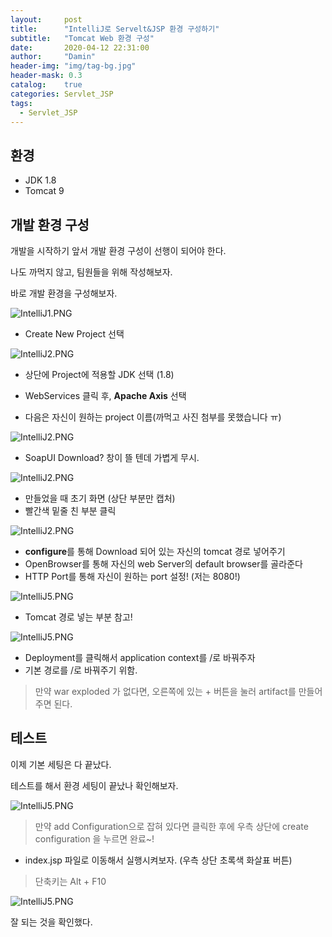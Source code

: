 ```yaml
---
layout:     post
title:      "IntelliJ로 Servelt&JSP 환경 구성하기"
subtitle:   "Tomcat Web 환경 구성"
date:       2020-04-12 22:31:00
author:     "Damin"
header-img: "img/tag-bg.jpg"
header-mask: 0.3
catalog:    true
categories: Servlet_JSP
tags:
  - Servlet_JSP
---
```


## 환경

- JDK 1.8
- Tomcat 9

## 개발 환경 구성

개발을 시작하기 앞서 개발 환경 구성이 선행이 되어야 한다.

나도 까먹지 않고, 팀원들을 위해 작성해보자.

바로 개발 환경을 구성해보자.

![IntelliJ1.PNG](/img/in-post/Servlet_JSP/IntelliJ1.PNG)

- Create New Project 선택

![IntelliJ2.PNG](/img/in-post/Servlet_JSP/IntelliJ2.PNG)

- 상단에 Project에 적용할 JDK 선택 (1.8)
- WebServices 클릭 후, **Apache Axis** 선택

- 다음은 자신이 원하는 project 이름(까먹고 사진 첨부를 못했습니다 ㅠ)

![IntelliJ2.PNG](/img/in-post/Servlet_JSP/IntelliJ3.PNG)

- SoapUI Download? 창이 뜰 텐데 가볍게 무시.

![IntelliJ2.PNG](/img/in-post/Servlet_JSP/IntelliJ4.PNG)

- 만들었을 때 초기 화면 (상단 부분만 캡처)
- 빨간색 밑줄 친 부분 클릭

![IntelliJ2.PNG](/img/in-post/Servlet_JSP/IntelliJ6.PNG)

- **configure**를 통해 Download 되어 있는 자신의 tomcat 경로 넣어주기
- OpenBrowser를 통해 자신의 web Server의 default browser를 골라준다
- HTTP Port를 통해 자신이 원하는 port 설정! (저는 8080!)

![IntelliJ5.PNG](/img/in-post/Servlet_JSP/IntelliJ5.PNG)

- Tomcat 경로 넣는 부분 참고!

![IntelliJ5.PNG](/img/in-post/Servlet_JSP/IntelliJ7.PNG)

- Deployment를 클릭해서 application context를 /로 바꿔주자
- 기본 경로를 /로 바꿔주기 위함.

> 만약 war exploded 가 없다면, 오른쪽에 있는 + 버튼을 눌러 artifact를 만들어주면 된다.

## 테스트

이제 기본 세팅은 다 끝났다.

테스트를 해서 환경 세팅이 끝났나 확인해보자.

![IntelliJ5.PNG](/img/in-post/Servlet_JSP/IntelliJ8.PNG)

> 만약 add Configuration으로 잡혀 있다면 클릭한 후에 우측 상단에 create configuration 을 누르면 완료~!

- index.jsp 파일로 이동해서 실행시켜보자. (우측 상단 초록색 화살표 버튼)

> 단축키는 Alt + F10

![IntelliJ5.PNG](/img/in-post/Servlet_JSP/IntelliJ9.PNG)

잘 되는 것을 확인했다.

<script src="https://utteranc.es/client.js" repo="damin8/blog-comment" issue-term="title" label="Comment" theme="github-light" crossorigin="anonymous" async>
</script>


